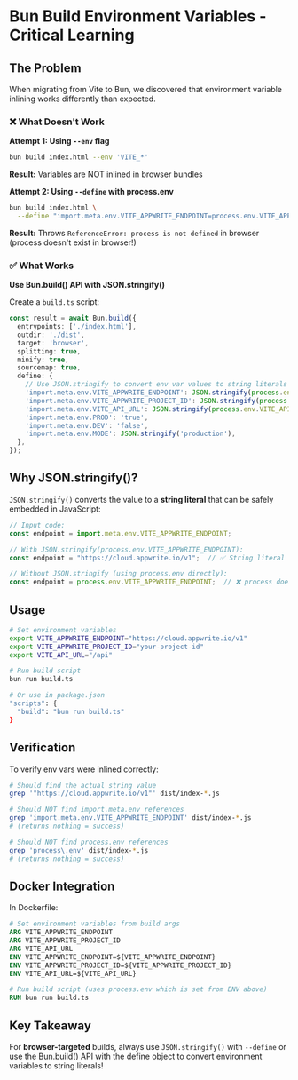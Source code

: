 # Bun Build Environment Variables - Critical Learning

## The Problem

When migrating from Vite to Bun, we discovered that environment variable inlining works differently than expected.

### ❌ What Doesn't Work

**Attempt 1: Using `--env` flag**
```bash
bun build index.html --env 'VITE_*'
```
**Result:** Variables are NOT inlined in browser bundles

**Attempt 2: Using `--define` with process.env**
```bash
bun build index.html \
  --define "import.meta.env.VITE_APPWRITE_ENDPOINT=process.env.VITE_APPWRITE_ENDPOINT"
```
**Result:** Throws `ReferenceError: process is not defined` in browser (process doesn't exist in browser!)

### ✅ What Works

**Use Bun.build() API with JSON.stringify()**

Create a `build.ts` script:

```typescript
const result = await Bun.build({
  entrypoints: ['./index.html'],
  outdir: './dist',
  target: 'browser',
  splitting: true,
  minify: true,
  sourcemap: true,
  define: {
    // Use JSON.stringify to convert env var values to string literals
    'import.meta.env.VITE_APPWRITE_ENDPOINT': JSON.stringify(process.env.VITE_APPWRITE_ENDPOINT || ''),
    'import.meta.env.VITE_APPWRITE_PROJECT_ID': JSON.stringify(process.env.VITE_APPWRITE_PROJECT_ID || ''),
    'import.meta.env.VITE_API_URL': JSON.stringify(process.env.VITE_API_URL || '/api'),
    'import.meta.env.PROD': 'true',
    'import.meta.env.DEV': 'false',
    'import.meta.env.MODE': JSON.stringify('production'),
  },
});
```

## Why JSON.stringify()?

`JSON.stringify()` converts the value to a **string literal** that can be safely embedded in JavaScript:

```javascript
// Input code:
const endpoint = import.meta.env.VITE_APPWRITE_ENDPOINT;

// With JSON.stringify(process.env.VITE_APPWRITE_ENDPOINT):
const endpoint = "https://cloud.appwrite.io/v1";  // ✅ String literal works in browser

// Without JSON.stringify (using process.env directly):
const endpoint = process.env.VITE_APPWRITE_ENDPOINT;  // ❌ process doesn't exist in browser
```

## Usage

```bash
# Set environment variables
export VITE_APPWRITE_ENDPOINT="https://cloud.appwrite.io/v1"
export VITE_APPWRITE_PROJECT_ID="your-project-id"
export VITE_API_URL="/api"

# Run build script
bun run build.ts

# Or use in package.json
"scripts": {
  "build": "bun run build.ts"
}
```

## Verification

To verify env vars were inlined correctly:

```bash
# Should find the actual string value
grep '"https://cloud.appwrite.io/v1"' dist/index-*.js

# Should NOT find import.meta.env references
grep 'import.meta.env.VITE_APPWRITE_ENDPOINT' dist/index-*.js
# (returns nothing = success)

# Should NOT find process.env references
grep 'process\.env' dist/index-*.js
# (returns nothing = success)
```

## Docker Integration

In Dockerfile:

```dockerfile
# Set environment variables from build args
ARG VITE_APPWRITE_ENDPOINT
ARG VITE_APPWRITE_PROJECT_ID
ARG VITE_API_URL
ENV VITE_APPWRITE_ENDPOINT=${VITE_APPWRITE_ENDPOINT}
ENV VITE_APPWRITE_PROJECT_ID=${VITE_APPWRITE_PROJECT_ID}
ENV VITE_API_URL=${VITE_API_URL}

# Run build script (uses process.env which is set from ENV above)
RUN bun run build.ts
```

## Key Takeaway

For **browser-targeted** builds, always use `JSON.stringify()` with `--define` or use the Bun.build() API with the define object to convert environment variables to string literals!

